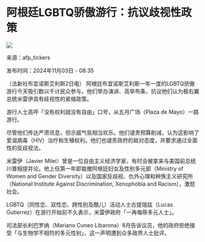 # 阿根廷LGBTQ骄傲游行：抗议歧视性政策

![](https://www.swissinfo.ch/content/wp-content/uploads/sites/13/2024/11/b0ad135b8000ae60e949c882891d52a1-87952538.jpg?ver=22b4ad75)

来源：afp_tickers

发布时间：2024年11月03日 - 08:35

（法新社布宜诺斯艾利斯2日电） 阿根廷布宜诺斯艾利斯一年一度的LGBTQ骄傲游行今天吸引数以千计民众参与，他们举办演讲、高举布条，抗议他们认为极右翼总统米雷伊具有歧视性的紧缩政策。

游行人士高呼「没有权利就没有自由」口号，从五月广场（Plaza de Mayo）一路游行。

尽管他们传达严肃讯息，但示威气氛相当欢乐。他们谴责预算削减，认为这影响了爱滋病毒（HIV）治疗和生殖权利。他们也谴责政府的敌对态度，并要求通过全面性的反歧视法。

米雷伊（Javier Milei）曾是一位自由主义经济学家，有时会被拿来与美国前总统川普相提并论。他上任第一年即裁撤阿根廷妇女及性别多元部（Ministry of Women and Gender Diversity）以及国家反歧视、仇外心理和种族主义研究所（National Institute Against Discrimination, Xenophobia and Racism），激怒社会。

LGBTQ（同性恋、双性恋、跨性别及酷儿）活动人士古提瑞兹（Lucas Gutierrez）在游行开始前不久表示，米雷伊政府「一再侮辱多元人士」。

司法部长利巴罗纳（Mariano Cuneo Libarona）8月告诉议员，他的政府拒绝接受「与生物学不相符的多元性别」，这一声明遭到众多政界人士批评。

